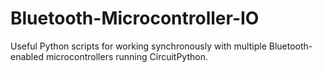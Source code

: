 # Bluetooth-Microcontroller-IO
Useful Python scripts for working synchronously with multiple Bluetooth-enabled microcontrollers running CircuitPython.
